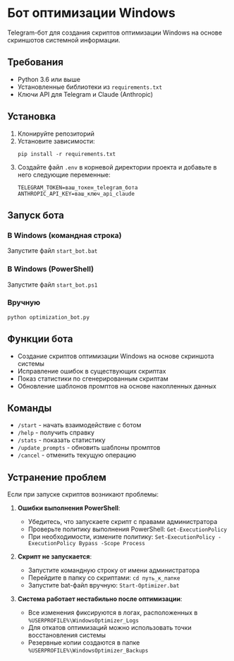 # Бот оптимизации Windows

Telegram-бот для создания скриптов оптимизации Windows на основе скриншотов системной информации.

## Требования

- Python 3.6 или выше
- Установленные библиотеки из `requirements.txt`
- Ключи API для Telegram и Claude (Anthropic)

## Установка

1. Клонируйте репозиторий
2. Установите зависимости:
   ```
   pip install -r requirements.txt
   ```
3. Создайте файл `.env` в корневой директории проекта и добавьте в него следующие переменные:
   ```
   TELEGRAM_TOKEN=ваш_токен_telegram_бота
   ANTHROPIC_API_KEY=ваш_ключ_api_claude
   ```

## Запуск бота

### В Windows (командная строка)

Запустите файл `start_bot.bat`

### В Windows (PowerShell)

Запустите файл `start_bot.ps1`

### Вручную

```
python optimization_bot.py
```

## Функции бота

- Создание скриптов оптимизации Windows на основе скриншота системы
- Исправление ошибок в существующих скриптах
- Показ статистики по сгенерированным скриптам
- Обновление шаблонов промптов на основе накопленных данных

## Команды

- `/start` - начать взаимодействие с ботом
- `/help` - получить справку
- `/stats` - показать статистику
- `/update_prompts` - обновить шаблоны промптов
- `/cancel` - отменить текущую операцию

## Устранение проблем

Если при запуске скриптов возникают проблемы:

1. **Ошибки выполнения PowerShell**:
   - Убедитесь, что запускаете скрипт с правами администратора
   - Проверьте политику выполнения PowerShell: `Get-ExecutionPolicy`
   - При необходимости, измените политику: `Set-ExecutionPolicy -ExecutionPolicy Bypass -Scope Process`

2. **Скрипт не запускается**:
   - Запустите командную строку от имени администратора
   - Перейдите в папку со скриптами: `cd путь_к_папке`
   - Запустите bat-файл вручную: `Start-Optimizer.bat`

3. **Система работает нестабильно после оптимизации**:
   - Все изменения фиксируются в логах, расположенных в `%USERPROFILE%\WindowsOptimizer_Logs`
   - Для откатов оптимизаций можно использовать точки восстановления системы
   - Резервные копии создаются в папке `%USERPROFILE%\WindowsOptimizer_Backups` 